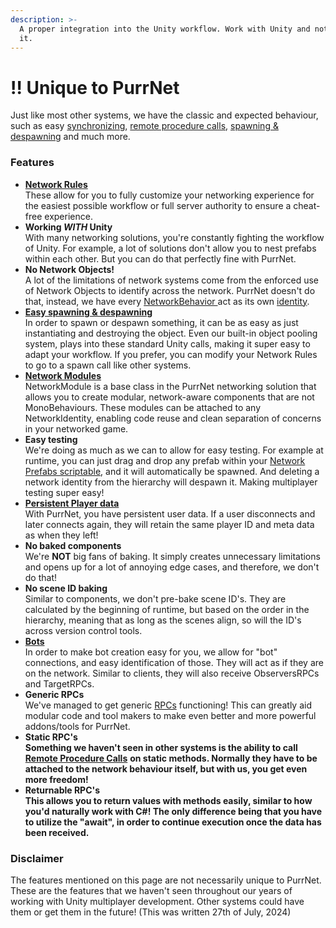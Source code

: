 ```yaml
---
description: >-
  A proper integration into the Unity workflow. Work with Unity and not against
  it.
---
```


# ‼️ Unique to PurrNet

Just like most other systems, we have the classic and expected behaviour, such as easy [synchronizing](../systems-and-modules/network-modules/sync-types/syncvar.md), [remote procedure calls](../systems-and-modules/remote-procedure-call-rpc/), [spawning & despawning](../systems-and-modules/network-identity/spawning-and-despawning.md) and much more.

### Features

* [**Network Rules**](../systems-and-modules/network-manager/network-rules.md)\
  These allow for you to fully customize your networking experience for the easiest possible workflow or full server authority to ensure a cheat-free experience.
* **Working&#x20;**_**WITH**_**&#x20;Unity**\
  With many networking solutions, you're constantly fighting the workflow of Unity. For example, a lot of solutions don't allow you to nest prefabs within each other. But you can do that perfectly fine with PurrNet.
* **No Network Objects!**\
  A lot of the limitations of network systems come from the enforced use of Network Objects to identify across the network. PurrNet doesn't do that, instead, we have every [NetworkBehavior ](../systems-and-modules/network-identity/networkbehaviour.md)act as its own [identity](../systems-and-modules/network-identity/).
* [**Easy spawning & despawning**](../systems-and-modules/network-identity/spawning-and-despawning.md)\
  In order to spawn or despawn something, it can be as easy as just instantiating and destroying the object. Even our built-in object pooling system, plays into these standard Unity calls, making it super easy to adapt your workflow. If you prefer, you can modify your Network Rules to go to a spawn call like other systems.
* [**Network Modules**](../systems-and-modules/network-modules/)\
  NetworkModule is a base class in the PurrNet networking solution that allows you to create modular, network-aware components that are not MonoBehaviours. These modules can be attached to any NetworkIdentity, enabling code reuse and clean separation of concerns in your networked game.
* **Easy testing**\
  We're doing as much as we can to allow for easy testing. For example at runtime, you can just drag and drop any prefab within your [Network Prefabs scriptable](../systems-and-modules/network-manager/network-prefabs.md), and it will automatically be spawned. And deleting a network identity from the hierarchy will despawn it. Making multiplayer testing super easy!
* [**Persistent Player data**](../terminology/playerid-client-connection.md)\
  With PurrNet, you have persistent user data. If a user disconnects and later connects again, they will retain the same player ID and meta data as when they left!
* **No baked components**\
  We're **NOT** big fans of baking. It simply creates unnecessary limitations and opens up for a lot of annoying edge cases, and therefore, we don't do that!
* **No scene ID baking**\
  Similar to components, we don't pre-bake scene ID's. They are calculated by the beginning of runtime, but based on the order in the hierarchy, meaning that as long as the scenes align, so will the ID's across version control tools.
* [**Bots**](../systems-and-modules/bots.md)\
  In order to make bot creation easy for you, we allow for "bot" connections, and easy identification of those. They will act as if they are on the network. Similar to clients, they will also receive ObserversRPCs and TargetRPCs.
* **Generic RPCs**\
  We've managed to get generic [RPCs](../systems-and-modules/remote-procedure-call-rpc/) functioning! This can greatly aid modular code and tool makers to make even better and more powerful addons/tools for PurrNet.
* **Static RPC's**\
  **Something we haven't seen in other systems is the ability to call** [**Remote Procedure Calls**](../systems-and-modules/remote-procedure-call-rpc/) **on static methods. Normally they have to be attached to the network behaviour itself, but with us, you get even more freedom!**
* **Returnable RPC's**\
  **This allows you to return values with methods easily, similar to how you'd naturally work with C#! The only difference being that you have to utilize the "await", in order to continue execution once the data has been received.**

### Disclaimer

The features mentioned on this page are not necessarily unique to PurrNet. These are the features that we haven't seen throughout our years of working with Unity multiplayer development. Other systems could have them or get them in the future! (This was written 27th of July, 2024)
